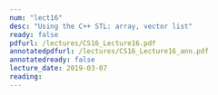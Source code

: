 ```yaml
---
num: "lect16"
desc: "Using the C++ STL: array, vector list"
ready: false
pdfurl: /lectures/CS16_Lecture16.pdf
annotatedpdfurl: /lectures/CS16_Lecture16_ann.pdf
annotatedready: false
lecture_date: 2019-03-07
reading: 
---
```

